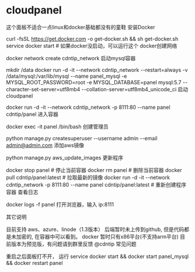 # cloudpanel
这个面板不适合一点linux和docker基础都没有的童鞋
安装Docker

curl -fsSL https://get.docker.com -o get-docker.sh && sh get-docker.sh
service docker start # 如果docker没启动，可以运行这个
docker创建网络

docker network create cdntip_network
启动mysql容器

mkdir /data
docker run -d -it --network cdntip_network --restart=always -v /data/mysql:/var/lib/mysql --name panel_mysql -e MYSQL_ROOT_PASSWORD=root -e MYSQL_DATABASE=panel mysql:5.7 --character-set-server=utf8mb4 --collation-server=utf8mb4_unicode_ci
启动 cloudpanel

docker run -d -it --network cdntip_network -p 8111:80 --name panel cdntip/panel
进入容器

docker exec -it panel /bin/bash
创建管理员

python manage.py createsuperuser --username admin --email admin@admin.com
添加aws镜像

python manage.py aws_update_images
更新程序

docker stop panel # 停止当前容器
docker rm panel # 删除当前容器
docker pull cdntip/panel:latest # 拉取最新的镜像
docker run -d -it --network cdntip_network -p 8111:80 --name panel cdntip/panel:latest # 重新创建程序容器
查看日志

docker logs -f panel
打开浏览器，输入 ip:8111

其它说明

目前支持 aws、azure、linode（1.3版本）
后端暂时未上传到github, 但是代码都是未加密的, 在容器中可以看到。
docker 暂时只有x86平台(不支持arm平台)
目前版本为预览版，有问题请到群里反馈 @cdntip
常见问题

重启之后面板打不开， 运行 service docker start && docker start panel_mysql && docker restart panel
